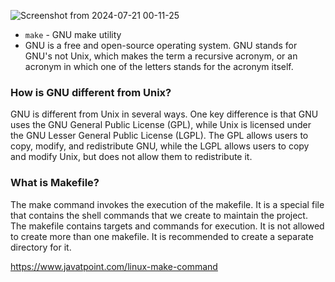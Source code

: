 ![Screenshot from 2024-07-21 00-11-25](https://github.com/user-attachments/assets/b8bc5544-e2f5-4061-a6c4-09a60ac7b132)

- `make` - GNU make utility
- GNU is a free and open-source operating system. GNU stands for GNU's not Unix, which makes the term a recursive acronym, or an acronym in which one of the letters stands for the acronym itself.

### How is GNU different from Unix?
GNU is different from Unix in several ways. One key difference is that GNU uses the GNU General Public License (GPL), while Unix is licensed under the GNU Lesser General Public License (LGPL). The GPL allows users to copy, modify, and redistribute GNU, while the LGPL allows users to copy and modify Unix, but does not allow them to redistribute it.

### What is Makefile?
The make command invokes the execution of the makefile. It is a special file that contains the shell commands that we create to maintain the project. The makefile contains targets and commands for execution. It is not allowed to create more than one makefile. It is recommended to create a separate directory for it.

https://www.javatpoint.com/linux-make-command
